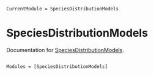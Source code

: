 ```@meta
CurrentModule = SpeciesDistributionModels
```

# SpeciesDistributionModels

Documentation for [SpeciesDistributionModels](https://github.com/tiemvanderdeure/SpeciesDistributionModels.jl).

```@index
```

```@autodocs
Modules = [SpeciesDistributionModels]
```
